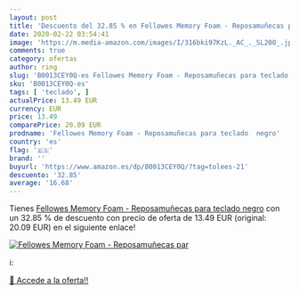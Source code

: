 ```yaml
---
layout: post
title: 'Descuento del 32.85 % en Fellowes Memory Foam - Reposamuñecas par'
date: 2020-02-22 03:54:41
image: 'https://m.media-amazon.com/images/I/316bki97KzL._AC_._SL200_.jpg'
comments: true
category: ofertas
author: ring
slug: 'B0013CEY0Q-es Fellowes Memory Foam - Reposamuñecas para teclado negro'
sku: 'B0013CEY0Q-es'
tags: [ 'teclado', ]
actualPrice: 13.49 EUR
currency: EUR
price: 13.49
comparePrice: 20.09 EUR
prodname: 'Fellowes Memory Foam - Reposamuñecas para teclado  negro'
country: 'es'
flag: '🇪🇸'
brand: ''
buyurl: 'https://www.amazon.es/dp/B0013CEY0Q/?tag=tolees-21'
descuento: '32.85'
average: '16.68'
---
```


Tienes [Fellowes Memory Foam - Reposamuñecas para teclado  negro](https://www.amazon.es/dp/B0013CEY0Q/?tag=tolees-21) con un 32.85 % de descuento con precio de oferta de 13.49 EUR (original: 20.09 EUR) en el siguiente enlace!

[![Fellowes Memory Foam - Reposamuñecas par](https://m.media-amazon.com/images/I/316bki97KzL._AC_._SL200_.jpg)](https://www.amazon.es/dp/B0013CEY0Q/?tag=tolees-21)

ℹ️:


[🛒 Accede a la oferta!!](https://www.amazon.es/dp/B0013CEY0Q/?tag=tolees-21)
